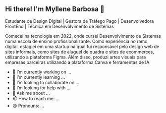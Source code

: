 ## Hi there! I'm Myllene Barbosa 👋


Estudante de Design Digital | Gestora de Tráfego Pago | Desenvolvedora FrontEnd | Técnica em Desenvolvimento de Sistemas


Comecei na tecnologia em 2022, onde cursei Desenvolvimento de Sistemas numa escola de ensino profissionalizante.
Como experiência no ramo digital, estagiei em uma startup na qual fui responsável pelo design web de sites informais,
como sites de aluguel de quadra e sites de ecommerces, utilizando a plataforma Figma.
Além disso, produzi artes visuais para empresas parceiras utilizando a plataforma Canva e ferramentas de IA.
- 🔭 I’m currently working on ...
- 🌱 I’m currently learning ...
- 👯 I’m looking to collaborate on ...
- 🤔 I’m looking for help with ...
- 💬 Ask me about ...
- 📫 How to reach me: ...
- 😄 Pronouns: ...